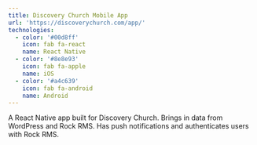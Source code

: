 ```yaml
---
title: Discovery Church Mobile App
url: 'https://discoverychurch.com/app/'
technologies:
  - color: '#00d8ff'
    icon: fab fa-react
    name: React Native
  - color: '#8e8e93'
    icon: fab fa-apple
    name: iOS
  - color: '#a4c639'
    icon: fab fa-android
    name: Android
---
```

A React Native app built for Discovery Church. Brings in data from WordPress and Rock RMS. Has push notifications and authenticates users with Rock RMS.

